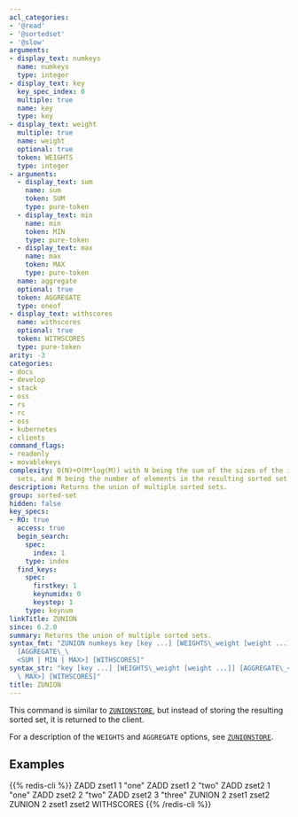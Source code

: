```yaml
---
acl_categories:
- '@read'
- '@sortedset'
- '@slow'
arguments:
- display_text: numkeys
  name: numkeys
  type: integer
- display_text: key
  key_spec_index: 0
  multiple: true
  name: key
  type: key
- display_text: weight
  multiple: true
  name: weight
  optional: true
  token: WEIGHTS
  type: integer
- arguments:
  - display_text: sum
    name: sum
    token: SUM
    type: pure-token
  - display_text: min
    name: min
    token: MIN
    type: pure-token
  - display_text: max
    name: max
    token: MAX
    type: pure-token
  name: aggregate
  optional: true
  token: AGGREGATE
  type: oneof
- display_text: withscores
  name: withscores
  optional: true
  token: WITHSCORES
  type: pure-token
arity: -3
categories:
- docs
- develop
- stack
- oss
- rs
- rc
- oss
- kubernetes
- clients
command_flags:
- readonly
- movablekeys
complexity: O(N)+O(M*log(M)) with N being the sum of the sizes of the input sorted
  sets, and M being the number of elements in the resulting sorted set.
description: Returns the union of multiple sorted sets.
group: sorted-set
hidden: false
key_specs:
- RO: true
  access: true
  begin_search:
    spec:
      index: 1
    type: index
  find_keys:
    spec:
      firstkey: 1
      keynumidx: 0
      keystep: 1
    type: keynum
linkTitle: ZUNION
since: 6.2.0
summary: Returns the union of multiple sorted sets.
syntax_fmt: "ZUNION numkeys key [key ...] [WEIGHTS\_weight [weight ...]]
  [AGGREGATE\_\
  <SUM | MIN | MAX>] [WITHSCORES]"
syntax_str: "key [key ...] [WEIGHTS\_weight [weight ...]] [AGGREGATE\_<SUM | MIN |\
  \ MAX>] [WITHSCORES]"
title: ZUNION
---
```

This command is similar to [`ZUNIONSTORE`](/commands/zunionstore), but instead of storing the resulting
sorted set, it is returned to the client.

For a description of the `WEIGHTS` and `AGGREGATE` options, see [`ZUNIONSTORE`](/commands/zunionstore).

## Examples

{{% redis-cli %}}
ZADD zset1 1 "one"
ZADD zset1 2 "two"
ZADD zset2 1 "one"
ZADD zset2 2 "two"
ZADD zset2 3 "three"
ZUNION 2 zset1 zset2
ZUNION 2 zset1 zset2 WITHSCORES
{{% /redis-cli %}}

